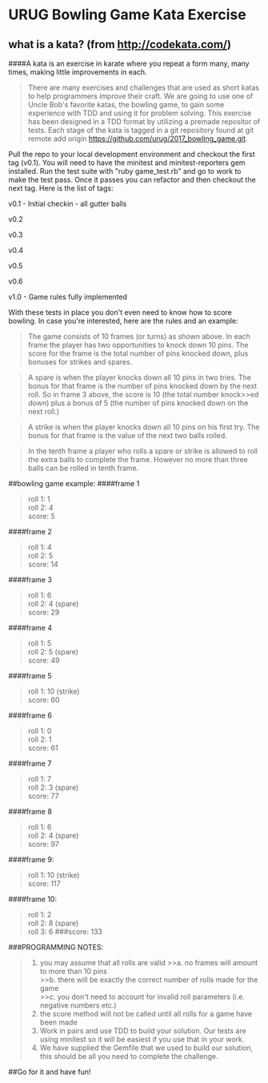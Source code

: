 URUG Bowling Game Kata Exercise
================================

what is a kata?   (from http://codekata.com/)
---------------------------------------------
####A kata is an exercise in karate where you repeat a form many, many times, making little improvements in each. 

>There are many exercises and challenges that are used as short katas to help 
programmers improve their craft.  We are going to use one of Uncle Bob's favorite 
katas, the bowling game, to gain some experience with TDD and using it for problem 
solving. This exercise has been designed in a TDD format by utilizing a premade 
repositor of tests.  Each stage of the kata is tagged in a git repository found 
at git remote add origin https://github.com/urug/2017_bowling_game.git.  

Pull the repo to your local development environment and checkout the first tag (v0.1).
You will need to have the minitest and minitest-reporters gem installed.  Run the test suite 
with "ruby game_test.rb" and go to work to make the test pass.  Once it passes you can refactor
and then checkout the next tag.  Here is the list of tags:

v0.1 - Initial checkin - all gutter balls

v0.2

v0.3

v0.4

v0.5

v0.6

v1.0 - Game rules fully implemented

With these tests in place you don't even need to know how to score bowling.  In case you're
interested, here are the rules and an example:


>The game consists of 10 frames (or turns) as shown above.  In each 
frame the player has
two opportunities to knock down 10 pins.  The score for the frame is the total
number of pins knocked down, plus bonuses for strikes and spares.

>A spare is when the player knocks down all 10 pins in two tries.  The bonus for
that frame is the number of pins knocked down by the next roll.  So in frame 3
above, the score is 10 (the total number knock>>ed down) plus a bonus of 5 (the
number of pins knocked down on the next roll.)

>A strike is when the player knocks down all 10 pins on his first try.  The bonus
for that frame is the value of the next two balls rolled.

>In the tenth frame a player who rolls a spare or strike is allowed to 
roll the extra
balls to complete the frame.  However no more than three balls can be rolled in
tenth frame.

##bowling game example:
####frame 1
>roll 1:  1<br/>
>roll 2:  4<br/>
>score:  5

####frame 2
>roll 1:  4<br/>
roll 2:  5<br/>
score:  14

####frame 3
>roll 1:  6<br/>
roll 2:  4 (spare)<br/>
score:  29

####frame 4
>roll 1:  5<br/>
roll 2:  5 (spare)<br/>
score:  49

####frame 5
>roll 1:  10 (strike)<br/>
score:  60

####frame 6
>roll 1: 0<br/>
roll 2: 1<br/>
score: 61

####frame 7
>roll 1: 7<br/>
roll 2: 3 (spare)<br/>
score: 77

####frame 8
>roll 1: 6<br/>
roll 2: 4 (spare)<br/>
score: 97

####frame 9:
>roll 1: 10 (strike)<br/>
score: 117

####frame 10:
>roll 1: 2<br/>
roll 2: 8 (spare)<br/>
roll 3: 6
###score: 133


###PROGRAMMING NOTES:
>1. you may assume that all rolls are valid
	>>a. no frames will amount to more than 10 pins<br/>
	>>b. there will be exactly the correct number of rolls made for the 
	game<br/>
	>>c. you don't need to account for invalid roll parameters (i.e. 
	negative numbers etc.)<br/>
>2. the score method will not be called until all rolls for a game have 
been made<br/>
>3. Work in pairs and use TDD to build your solution.  Our tests are 
using minitest so it will be easiest if you use that in your work.  
>4. We have supplied the Gemfile that we used to build our solution, 
this should be all you need to complete the challenge.

##Go for it and have fun!